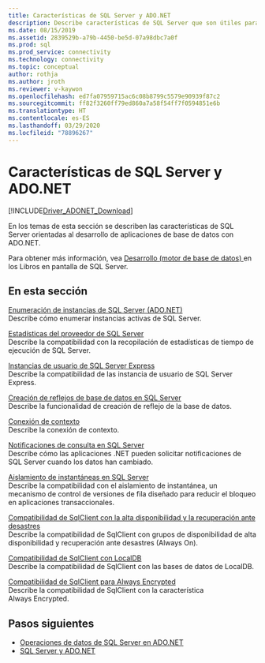 ```yaml
---
title: Características de SQL Server y ADO.NET
description: Describe características de SQL Server que son útiles para los desarrolladores de aplicaciones de ADO.NET.
ms.date: 08/15/2019
ms.assetid: 2839529b-a79b-4450-be5d-07a98dbc7a0f
ms.prod: sql
ms.prod_service: connectivity
ms.technology: connectivity
ms.topic: conceptual
author: rothja
ms.author: jroth
ms.reviewer: v-kaywon
ms.openlocfilehash: ed7fa07959715ac6c08b8799c5579e90939f87c2
ms.sourcegitcommit: ff82f3260ff79ed860a7a58f54ff7f0594851e6b
ms.translationtype: HT
ms.contentlocale: es-ES
ms.lasthandoff: 03/29/2020
ms.locfileid: "78896267"
---
```

# <a name="sql-server-features-and-adonet"></a>Características de SQL Server y ADO.NET

[!INCLUDE[Driver_ADONET_Download](../../../includes/driver_adonet_download.md)]

En los temas de esta sección se describen las características de SQL Server orientadas al desarrollo de aplicaciones de base de datos con ADO.NET.  
  
Para obtener más información, vea [Desarrollo (motor de base de datos) ](https://go.microsoft.com/fwlink/?LinkId=115245) en los Libros en pantalla de SQL Server.
  
## <a name="in-this-section"></a>En esta sección  
[Enumeración de instancias de SQL Server (ADO.NET)](enumerate-instances-sql-server.md)  
Describe cómo enumerar instancias activas de SQL Server.  
  
[Estadísticas del proveedor de SQL Server](provider-statistics-sql-server.md)  
Describe la compatibilidad con la recopilación de estadísticas de tiempo de ejecución de SQL Server.  
  
[Instancias de usuario de SQL Server Express](sql-server-express-user-instances.md)  
Describe la compatibilidad de las instancia de usuario de SQL Server Express.  
  
[Creación de reflejos de base de datos en SQL Server](database-mirroring-sql-server.md)  
Describe la funcionalidad de creación de reflejo de la base de datos.  

[Conexión de contexto](context-connection.md)  
Describe la conexión de contexto.  
  
[Notificaciones de consulta en SQL Server](query-notifications-sql-server.md)  
Describe cómo las aplicaciones .NET pueden solicitar notificaciones de SQL Server cuando los datos han cambiado.  
  
[Aislamiento de instantáneas en SQL Server](snapshot-isolation-sql-server.md)  
Describe la compatibilidad con el aislamiento de instantánea, un mecanismo de control de versiones de fila diseñado para reducir el bloqueo en aplicaciones transaccionales.  
  
[Compatibilidad de SqlClient con la alta disponibilidad y la recuperación ante desastres](sqlclient-support-high-availability-disaster-recovery.md)  
Describe la compatibilidad de SqlClient con grupos de disponibilidad de alta disponibilidad y recuperación ante desastres (Always On).  
  
[Compatibilidad de SqlClient con LocalDB](sqlclient-support-localdb.md)  
Describe la compatibilidad de SqlClient con las bases de datos de LocalDB.

[Compatibilidad de SqlClient para Always Encrypted](sqlclient-support-always-encrypted.md)  
Describe la compatibilidad de SqlClient con la característica Always Encrypted.

## <a name="next-steps"></a>Pasos siguientes
- [Operaciones de datos de SQL Server en ADO.NET](sql-server-data-operations.md)
- [SQL Server y ADO.NET](index.md)
